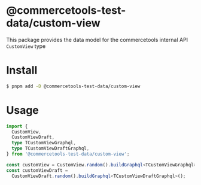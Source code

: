 # @commercetools-test-data/custom-view

This package provides the data model for the commercetools internal API `CustomView` type

# Install

```bash
$ pnpm add -D @commercetools-test-data/custom-view
```

# Usage

```ts
import {
  CustomView,
  CustomViewDraft,
  type TCustomViewGraphql,
  type TCustomViewDraftGraphql,
} from '@commercetools-test-data/custom-view';

const customView = CustomView.random().buildGraphql<TCustomViewGraphql>();
const customViewDraft =
  CustomViewDraft.random().buildGraphql<TCustomViewDraftGraphql>();
```
